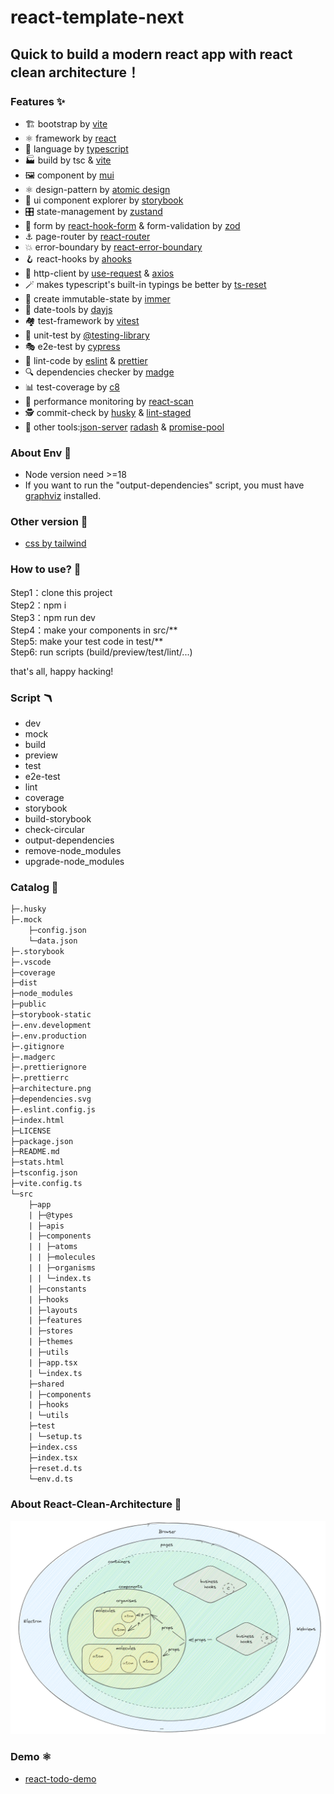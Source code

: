 # react-template-next

## Quick to build a modern react app with react clean architecture！

### Features ✨

- 🏗️ bootstrap by [vite](https://vitejs.dev/)
- ⚛️ framework by [react](https://beta.reactjs.org/)
- 🧬 language by [typescript](https://www.typescriptlang.org/)
- 🏭 build by tsc & [vite](https://github.com/vitejs/vite)
- 🖼️ component by [mui](https://mui.com/)
- ⚛️ design-pattern by [atomic design](https://atomicdesign.bradfrost.com/)
- 📔 ui component explorer by [storybook](https://storybook.js.org/)
- 🎛️ state-management by [zustand](https://zustand-demo.pmnd.rs/)
- 📝 form by [react-hook-form](https://react-hook-form.com/) & form-validation by [zod](https://zod.dev/)
- ⚓ page-router by [react-router](https://reactrouter.com/)
- 💥 error-boundary by [react-error-boundary](https://github.com/bvaughn/react-error-boundary)
- 🪝 react-hooks by [ahooks](https://ahooks.js.org/)
- 📡 http-client by [use-request](https://ahooks.js.org/hooks/use-request/index) & [axios](https://axios-http.com/)
- 🪄 makes typescript's built-in typings be better by [ts-reset](https://github.com/total-typescript/ts-reset)
- 🎏 create immutable-state by [immer](https://immerjs.github.io/immer/)
- 📅 date-tools by [dayjs](https://day.js.org/)
- 🏘️ test-framework by [vitest](https://vitest.dev/)
- 🐙 unit-test by [@testing-library](https://testing-library.com/)
- 🎭 e2e-test by [cypress](https://www.cypress.io/)
- 👀 lint-code by [eslint](https://eslint.org) & [prettier](https://prettier.io/)
- 🔍 dependencies checker by [madge](https://github.com/pahen/madge)
- 📊 test-coverage by [c8](https://github.com/bcoe/c8)
- 🚀 performance monitoring by [react-scan](https://react-scan.com/)
- 🕵️ commit-check by [husky](https://typicode.github.io/husky/#/) & [lint-staged](https://github.com/okonet/lint-staged)
- 🧩 other tools:[json-server](https://github.com/typicode/json-server) [radash](https://github.com/toss/radash/tree/main) & [promise-pool](https://www.npmjs.com/package/@supercharge/promise-pool)

### About Env 🌌

- Node version need >=18
- If you want to run the "output-dependencies" script, you must have [graphviz](<(https://graphviz.gitlab.io/download/)>) installed.

### Other version 🔗

- [css by tailwind](https://github.com/zpm683/react-template-next/tree/tailwindcss)

### How to use? 🤨

Step1：clone this project  
 Step2：npm i  
 Step3：npm run dev  
 Step4：make your components in src/\*\*  
 Step5: make your test code in test/\*\*  
 Step6: run scripts (build/preview/test/lint/...)

that's all, happy hacking!

### Script 🪃

- dev
- mock
- build
- preview
- test
- e2e-test
- lint
- coverage
- storybook
- build-storybook
- check-circular
- output-dependencies
- remove-node_modules
- upgrade-node_modules

### Catalog 📑

```txt
├─.husky
├─.mock
    ├─config.json
    └─data.json
├─.storybook
├─.vscode
├─coverage
├─dist
├─node_modules
├─public
├─storybook-static
├─.env.development
├─.env.production
├─.gitignore
├─.madgerc
├─.prettierignore
├─.prettierrc
├─architecture.png
├─dependencies.svg
├─.eslint.config.js
├─index.html
├─LICENSE
├─package.json
├─README.md
├─stats.html
├─tsconfig.json
├─vite.config.ts
└─src
    ├─app
    | ├─@types
    | ├─apis
    | ├─components
    | | ├─atoms
    | | ├─molecules
    | | ├─organisms
    | | └─index.ts
    | ├─constants
    | ├─hooks
    | ├─layouts
    | ├─features
    | ├─stores
    | ├─themes
    | ├─utils
    | ├─app.tsx
    | └─index.ts
    ├─shared
    | ├─components
    | ├─hooks
    | └─utils
    ├─test
    | └─setup.ts
    ├─index.css
    ├─index.tsx
    ├─reset.d.ts
    └─env.d.ts
```

### About React-Clean-Architecture 🧐

![react-clean-architecture](./architecture.png)

### Demo ⚛️

- [react-todo-demo](https://github.com/zpm683/react-todo-demo)
